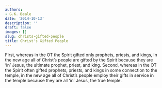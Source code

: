 ```yaml
---
authors:
- G.K. Beale
date: '2014-10-13'
description: ''
draft: false
images: []
slug: christs-gifted-people
title: Christ's Gifted People
---
```


First, whereas in the OT the Spirit gifted only prophets, priests, and kings, in the new age all of Christ’s people are gifted by the Spirit because they are ‘in’ Jesus, the ultimate prophet, priest, and king. Second, whereas in the OT the Spirit often gifted prophets, priests, and kings in some connection to the temple, in the new age all of Christ’s people employ their gifts in service in the temple because they are all ‘in’ Jesus, the true temple.